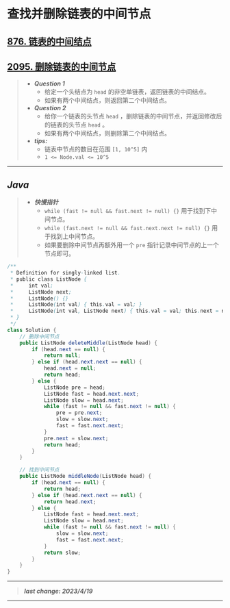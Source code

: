 # 查找并删除链表的中间节点

## [876. 链表的中间结点](https://leetcode.cn/problems/middle-of-the-linked-list/)

## [2095. 删除链表的中间节点](https://leetcode.cn/problems/delete-the-middle-node-of-a-linked-list/)

> - ***Question 1***
>   - 给定一个头结点为 `head` 的非空单链表，返回链表的中间结点。
>   - 如果有两个中间结点，则返回第二个中间结点。
> - ***Question 2***
>   - 给你一个链表的头节点 `head` ，删除链表的中间节点，并返回修改后的链表的头节点 `head` 。
>   - 如果有两个中间结点，则删除第二个中间结点。
> - ***tips:***
>   - 链表中节点的数目在范围 `[1, 10^5]` 内
>   - `1 <= Node.val <= 10^5`

---

## *Java*

> - ***快慢指针***
>   - `while (fast != null && fast.next != null) {}` 用于找到下中间节点。
>   - `while (fast.next != null && fast.next.next != null) {}` 用于找到上中间节点。
>   - 如果要删除中间节点再额外用一个 `pre` 指针记录中间节点的上一个节点即可。

```java
/**
 * Definition for singly-linked list.
 * public class ListNode {
 *     int val;
 *     ListNode next;
 *     ListNode() {}
 *     ListNode(int val) { this.val = val; }
 *     ListNode(int val, ListNode next) { this.val = val; this.next = next; }
 * }
 */
class Solution {
    // 删除中间节点
    public ListNode deleteMiddle(ListNode head) {
        if (head.next == null) {
            return null;
        } else if (head.next.next == null) {
            head.next = null;
            return head;
        } else {
            ListNode pre = head;
            ListNode fast = head.next.next;
            ListNode slow = head.next;
            while (fast != null && fast.next != null) {
                pre = pre.next;
                slow = slow.next;
                fast = fast.next.next;
            }
            pre.next = slow.next;
            return head;
        }
    }

    // 找到中间节点
    public ListNode middleNode(ListNode head) {
        if (head.next == null) {
            return head;
        } else if (head.next.next == null) {
            return head.next;
        } else {
            ListNode fast = head.next.next;
            ListNode slow = head.next;
            while (fast != null && fast.next != null) {
                slow = slow.next;
                fast = fast.next.next;
            }
            return slow;
        }
    }
}
```

---

> ***last change: 2023/4/19***

---
